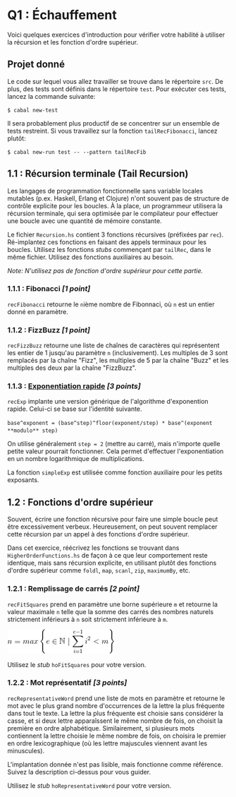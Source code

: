 # Q1 : Échauffement

Voici quelques exercices d'introduction pour vérifier votre habilité à
utiliser la récursion et les fonction d'ordre supérieur.

## Projet donné

Le code sur lequel vous allez travailler se trouve dans le répertoire
`src`. De plus, des tests sont définis dans le répertoire `test`. Pour exécuter ces tests, lancez la commande suivante:

```
$ cabal new-test
```

Il sera probablement plus productif de se concentrer sur un ensemble
de tests restreint. Si vous travaillez sur la fonction
`tailRecFibonacci`, lancez plutôt:

```
$ cabal new-run test -- --pattern tailRecFib
```

## 1.1 : Récursion terminale (Tail Recursion)

Les langages de programmation fonctionnelle sans variable locales
mutables (p.ex. Haskell, Erlang et Clojure) n'ont souvent pas de
structure de contrôle explicite pour les boucles. À la place, un
programmeur utilisera la récursion terminale, qui sera optimisée par
le compilateur pour effectuer une boucle avec une quantité de mémoire
constante.

Le fichier `Recursion.hs` contient 3 fonctions récursives (préfixées
par `rec`). Ré-implantez ces fonctions en faisant des appels terminaux
pour les boucles. Utilisez les fonctions *stubs* commençant par
`tailRec`, dans le même fichier. Utilisez des fonctions auxiliaires au
besoin.

*Note: N'utilisez pas de fonction d'ordre supérieur pour cette partie.*

### 1.1.1 : Fibonacci *[1 point]*

`recFibonacci` retourne le `n`ième nombre de Fibonnaci, où `n` est un entier donné en paramètre.

### 1.1.2 : FizzBuzz *[1 point]*

`recFizzBuzz` retourne une liste de chaînes de caractères qui
représentent les entier de 1 jusqu'au paramètre `n`
(inclusivement). Les multiples de 3 sont remplacés par la chaîne
"Fizz", les multiples de 5 par la chaîne "Buzz" et les multiples des
deux par la chaîne "FizzBuzz".

### 1.1.3 : [Exponentiation rapide] *[3 points]*

`recExp` implante une version générique de l'algorithme d'exponention
rapide. Celui-ci se base sur l'identité suivante.

`base^exponent = (base^step)^floor(exponent/step) * base^(exponent
**modulo** step)`

On utilise généralement `step = 2` (mettre au carré), mais n'importe
quelle petite valeur pourrait fonctionner. Cela permet d'effectuer
l'exponentiation en un nombre logarithmique de multiplications.

La fonction `simpleExp` est utilisée comme fonction auxiliaire pour
les petits exposants.

[Exponentiation rapide]: https://fr.wikipedia.org/wiki/Exponentiation_rapide

## 1.2 : Fonctions d'ordre supérieur

Souvent, écrire une fonction récursive pour faire une simple boucle
peut être excessivement verbeux. Heureusement, on peut souvent
remplacer cette récursion par un appel à des fonctions d'ordre
supérieur.

Dans cet exercice, réécrivez les fonctions se trouvant dans
`HigherOrderFunctions.hs` de façon à ce que leur comportement reste
identique, mais sans récursion explicite, en utilisant plutôt des
fonctions d'ordre supérieur comme `foldl`, `map`, `scanl`, `zip`,
`maximumBy`, etc.

### 1.2.1 : Remplissage de carrés *[2 point]*

`recFitSquares` prend en paramètre une borne supérieure `m` et
retourne la valeur maximale `n` telle que la somme des carrés des
nombres naturels strictement inférieurs à `n` soit strictement
inférieure à `m`.

![`n = max \left \{ e \in \mathbb{N} \mid \sum_{i=1}^{e-1} i^2 < m \right \}`](Eqn_1_2_1.gif)

Utilisez le *stub* `hoFitSquares` pour votre version.

### 1.2.2 : Mot représentatif *[3 points]*

`recRepresentativeWord` prend une liste de mots en paramètre et
retourne le mot avec le plus grand nombre d'occurrences de la lettre
la plus fréquente dans tout le texte. La lettre la plus fréquente est
choisie sans considérer la casse, et si deux lettre apparaîssent le
même nombre de fois, on choisit la première en ordre
alphabétique. Similairement, si plusieurs mots contiennent la lettre
choisie le même nombre de fois, on choisira le premier en ordre
lexicographique (où les lettre majuscules viennent avant les
minuscules).

L'implantation donnée n'est pas lisible, mais fonctionne comme
référence. Suivez la description ci-dessus pour vous guider.

Utilisez le *stub* `hoRepresentativeWord` pour votre version.
